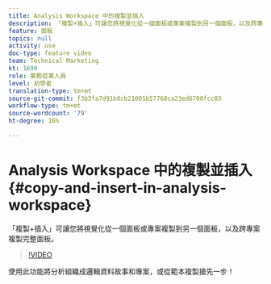 ```yaml
---
title: Analysis Workspace 中的複製並插入
description: 「複製+插入」可讓您將視覺化從一個面板或專案複製到另一個面板，以及跨專案複製完整面板。
feature: 面板
topics: null
activity: use
doc-type: feature video
team: Technical Marketing
kt: 1698
role: 業務從業人員
level: 初學者
translation-type: tm+mt
source-git-commit: f3b3fa7d91b0cb21005b57768ca23ed6700fcc03
workflow-type: tm+mt
source-wordcount: '79'
ht-degree: 16%

---
```



# Analysis Workspace 中的複製並插入 {#copy-and-insert-in-analysis-workspace}

「複製+插入」可讓您將視覺化從一個面板或專案複製到另一個面板，以及跨專案複製完整面板。

>[!VIDEO](https://video.tv.adobe.com/v/23230/?quality=12)

使用此功能將分析組織成邏輯資料故事和專案，或從範本複製搶先一步！

